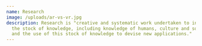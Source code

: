 ```yaml
---
name: Research
image: /uploads/ar-vs-vr.jpg
description: Research is "creative and systematic work undertaken to increase
  the stock of knowledge, including knowledge of humans, culture and society,
  and the use of this stock of knowledge to devise new applications."
---
```

